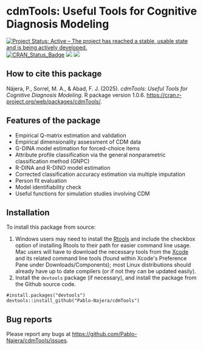 # cdmTools: Useful Tools for Cognitive Diagnosis Modeling
[![Project Status: Active – The project has reached a stable, usable state and is being actively developed.](https://www.repostatus.org/badges/latest/active.svg)](https://www.repostatus.org/#active)
[![CRAN\_Status\_Badge](http://www.r-pkg.org/badges/version/cdmTools?color=brightgreen)](https://cran.r-project.org/package=cdmTools)
[![](https://cranlogs.r-pkg.org/badges/cdmTools?color=blue)](https://cran.r-project.org/package=cdmTools)
[![](http://cranlogs.r-pkg.org/badges/grand-total/cdmTools?color=blue)](https://cran.r-project.org/package=cdmTools)

## How to cite this package
Nájera, P., Sorrel, M. A., & Abad, F. J. (2025). *cdmTools: Useful Tools for Cognitive Diagnosis Modeling*. R package version 1.0.6. https://cran.r-project.org/web/packages/cdmTools/.
## Features of the package
* Empirical Q-matrix estimation and validation
* Empirical dimensionality assessment of CDM data
* G-DINA model estimation for forced-choice items
* Attribute profile classification via the general nonparametric classification method (GNPC)
* R-DINA and R-DINO model estimation
* Corrected classification accuracy estimation via multiple imputation
* Person fit evaluation
* Model identifiability check
* Useful functions for simulation studies involving CDM
## Installation
To install this package from source:
1. Windows users may need to install the [Rtools](https://cran.r-project.org/bin/windows/Rtools/) and include the checkbox option of installing Rtools to their path for easier command line usage. Mac users will have to download the necessary tools from the [Xcode](https://apps.apple.com/ca/app/xcode/id497799835?mt=12) and its related command line tools (found within Xcode's Preference Pane under Downloads/Components); most Linux distributions should already have up to date compilers (or if not they can be updated easily).
2. Install the `devtools` package (if necessary), and install the package from the Github source code.

```
#install.packages("devtools")
devtools::install_github("Pablo-Najera/cdmTools")
```

## Bug reports
Please report any bugs at https://github.com/Pablo-Najera/cdmTools/issues.
